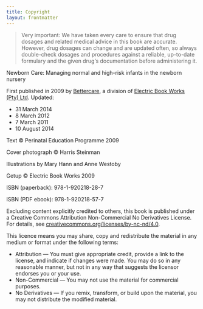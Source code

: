 ```yaml
---
title: Copyright
layout: frontmatter
---
```


> Very important: We have taken every care to ensure that drug dosages and related medical advice in this book are accurate. However, drug dosages can change and are updated often, so always double-check dosages and procedures against a reliable, up-to-date formulary and the given drug‘s documentation before administering it.

Newborn Care: Managing normal and high-risk infants in the newborn nursery

First published in 2009 by [Bettercare](http://bettercare.co.za), a division of [Electric Book Works (Pty) Ltd](http://www.electricbookworks.com). Updated:

*	31 March 2014
*	8 March 2012
*	7 March 2011
*	10 August 2014

Text © Perinatal Education Programme 2009

Cover photograph © Harris Steinman

Illustrations by Mary Hann and Anne Westoby

Getup © Electric Book Works 2009

ISBN (paperback): 978-1-920218-28-7

ISBN (PDF ebook): 978-1-920218-57-7

Excluding content explicitly credited to others, this book is published under a Creative Commons Attribution Non-Commercial No Derivatives License. For details, see [creativecommons.org/licenses/by-nc-nd/4.0](http://creativecommons.org/licenses/by-nc-nd/4.0/).

This licence means you may share, copy and redistribute the material in any medium or format under the following terms:

* Attribution — You must give appropriate credit, provide a link to the license, and indicate if changes were made. You may do so in any reasonable manner, but not in any way that suggests the licensor endorses you or your use.
* Non-Commercial — You may not use the material for commercial purposes.
* No Derivatives — If you remix, transform, or build upon the material, you may not distribute the modified material.
